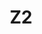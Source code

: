 ---
basin: 'No'
cudn: true
floor: Ground
grade: 4
images:
- /room_database/images/noc/z5_1.JPG
- /room_database/images/noc/z5_2.JPG
living_room: 'No'
location: North Court
name: Z2
network: Wired and Wireless
title: Z2
---
